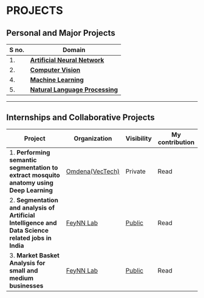 # PROJECTS

## Personal and Major Projects
| **S no.** | **Domain** | 
| ----- | ----- |
| 1. | [**Artificial Neural Network**](https://github.com/vaasu2002/PROJECTS/tree/main/Artificial%20Neural%20Network) |
| 2. | [**Computer Vision**](https://github.com/vaasu2002/PROJECTS/tree/main/Computer%20Vision) |
| 4. | [**Machine Learning**](https://github.com/vaasu2002/PROJECTS/tree/main/Machine%20Learning) |
| 5. | [**Natural Language Processing**](https://github.com/vaasu2002/PROJECTS/tree/main/Natural%20Language%20Processing) |



---------------------------------------------------




## Internships and Collaborative Projects
| Project | Organization | Visibility | My contribution |
| ----- | -----| ----- | -----|
| 1. **Performing semantic segmentation to extract mosquito anatomy using Deep Learning** | [Omdena(VecTech)](https://www.vectech.io/) | Private | Read |
| 2. **Segmentation and analysis of Artificial Intelligence and Data Science related jobs in India** | [FeyNN Lab](https://feynnlabs.com/) | [Public](https://github.com/vaasu2002/Feynn-Labs/blob/main/Job%20Segmentation/SEGMENTATION%20AND%20ANALYSIS%20OF%20ARTIFICIAL%20INTELLIGENCE%20JOB%20MARKET%20IN%20INDIA.pdf) | Read |
| 3. **Market Basket Analysis for small and medium businesses** | [FeyNN Lab](https://feynnlabs.com/) | [Public](https://github.com/vaasu2002/Market-Basket-Analysis) | Read |



